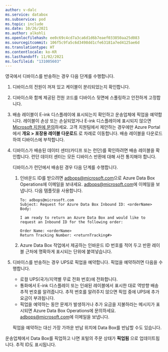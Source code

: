 ```yaml
---
author: v-dalc
ms.service: databox
ms.subservice: pod
ms.topic: include
ms.date: 10/26/2021
ms.author: alkohli
ms.openlocfilehash: ee0c69c4cd7a3ca6d1d6b7eaef033850aa25d083
ms.sourcegitcommit: 106f5c9fa5c6d3498dd1cfe63181a7ed4125ae6d
ms.translationtype: HT
ms.contentlocale: ko-KR
ms.lasthandoff: 11/02/2021
ms.locfileid: "131005603"
---
```

영국에서 디바이스를 반송하는 경우 다음 단계를 수행합니다.

1. 디바이스의 전원이 꺼져 있고 케이블이 분리되었는지 확인합니다.
2. 디바이스와 함께 제공된 전원 코드를 디바이스 뒷면에 스풀링하고 안전하게 고정합니다.
3. 배송 레이블이 E-ink 디스플레이에 표시되는지 확인하고 운송업체에 픽업을 예약합니다. 레이블이 손상 또는 손실되었거나 E-ink 디스플레이에 표시되지 않으면 [Microsoft 지원에 문의](..\articles\databox\data-box-disk-contact-microsoft-support.md)하세요. 고객 지원팀에서 제안하는 경우에만 Azure Portal에서 **개요 > 포장용 레이블 다운로드** 로 차례로 이동합니다. 배송 레이블을 다운로드하여 디바이스에 부착합니다.
1. 디바이스가 배송된 데이터 센터(카디프 또는 런던)를 확인하려면 배송 레이블을 확인합니다. 런던 데이터 센터는 모든 디바이스 반환에 대해 사전 통지해야 합니다. 

    디바이스가 런던에서 배송된 경우 다음 단계를 수행합니다.
    1. 인바운드 ID를 받으려면 [adbops@microsoft.com](mailto:adbops@microsoft.com)으로 Azure Data Box Operations에 이메일을 보내세요. [adbops@microsoft.com](mailto:adbops@microsoft.com)에 이메일을 보냅니다. 다음 템플릿을 사용합니다.

       ```
       To: adbops@microsoft.com
       Subject: Request for Azure Data Box Inbound ID: <orderName> 
       Body: 
        
       I am ready to return an Azure Data Box and would like to request an Inbound ID for the following order:
       
       Order Name: <orderName>
       Return Tracking Number: <returnTracking#>
       ```

    1. Azure Data Box 작업에서 제공하는 인바운드 ID 번호를 적어 두고 반환 레이블 근처에 명확하게 표시되는 단위에 붙여넣습니다.
1. 디바이스를 반송하는 경우 UPS로 픽업을 예약합니다. 픽업을 예약하려면 다음을 수행합니다.

    * 로컬 UPS(국가/지역별 무료 전화 번호)에 전화합니다.
    * 통화에서 E-ink 디스플레이 또는 인쇄된 레이블에서 표시한 대로 역방향 배송 추적 번호를 알려줍니다. 추적 번호를 알려주지 않으면 픽업 중에 UPS에 추가 요금이 부과됩니다.
    * 픽업을 예약하는 동안 문제가 발생하거나 추가 요금을 지불하라는 메시지가 표시되면 Azure Data Box Operations에 문의하세요. [adbops@microsoft.com](mailto:adbops@microsoft.com)에 이메일을 보냅니다.

    픽업을 예약하는 대신 가장 가까운 반납 위치에 Data Box를 반납할 수도 있습니다.

운송업체에서 Data Box를 픽업하고 나면 포털의 주문 상태가 **픽업됨** 으로 업데이트됩니다. 추적 ID도 표시됩니다.

